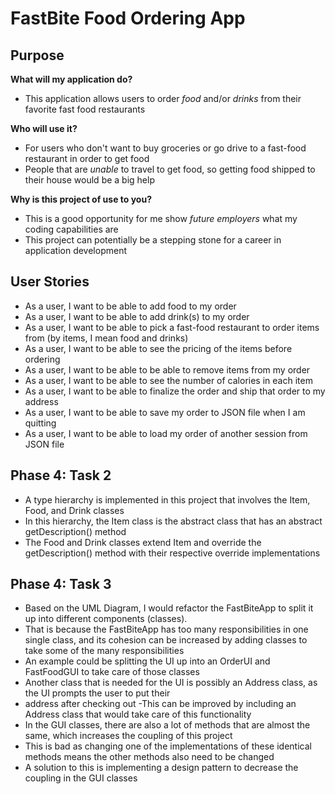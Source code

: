 # FastBite Food Ordering App

## Purpose

**What will my application do?**
- This application allows users to order *food* and/or *drinks* from their favorite fast food restaurants

**Who will use it?**
- For users who don't want to buy groceries or go drive to a fast-food restaurant in order to get food
- People that are *unable* to travel to get food, so getting food shipped to their house would be a big help 

**Why is this project of use to you?**
- This is a good opportunity for me show *future employers* what my coding capabilities are
- This project can potentially be a stepping stone for a career in application development

## User Stories
- As a user, I want to be able to add food to my order
- As a user, I want to be able to add drink(s) to my order
- As a user, I want to be able to pick a fast-food restaurant to order items from (by items, I mean food and drinks)
- As a user, I want to be able to see the pricing of the items before ordering
- As a user, I want to be able to be able to remove items from my order
- As a user, I want to be able to see the number of calories in each item
- As a user, I want to be able to finalize the order and ship that order to my address
- As a user, I want to be able to save my order to JSON file when I am quitting
- As a user, I want to be able to load my order of another session from JSON file

## Phase 4: Task 2
- A type hierarchy is implemented in this project that involves the Item, Food, and Drink classes
- In this hierarchy, the Item class is the abstract class that has an abstract getDescription() method
- The Food and Drink classes extend Item and override the getDescription() method with their respective override implementations
## Phase 4: Task 3
- Based on the UML Diagram, I would refactor the FastBiteApp to split it up into different components (classes).
- That is because the FastBiteApp has too many responsibilities in one single class, and its cohesion can be increased
by adding classes to take some of the many responsibilities 
- An example could be splitting the UI up into an OrderUI and FastFoodGUI to take care of those classes
- Another class that is needed for the UI is possibly an Address class, as the UI prompts the user to put their
- address after checking out
-This can be improved by including an Address class that would take care of this functionality
- In the GUI classes, there are also a lot of methods that are almost the same, which increases the coupling of this project
- This is bad as changing one of the implementations of these identical methods means the other methods also need to be changed
- A solution to this is implementing a design pattern to decrease the coupling in the GUI classes


